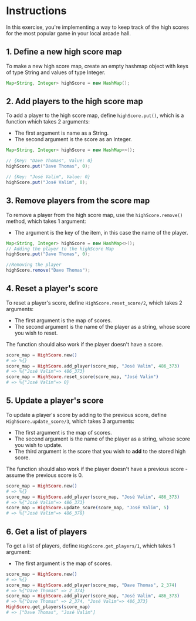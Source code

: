 # Instructions

In this exercise, you're implementing a way to keep track of the high scores for the most popular game in your local arcade hall.

## 1. Define a new high score map

To make a new high score map, create an empty hashmap object with keys of type String and values of type Integer.

```java
Map<String, Integer> highScore = new HashMap();
```

## 2. Add players to the high score map

To add a player to the high score map, define `highScore.put()`, which is a function which takes 2 arguments:

- The first argument is name as a String.
- The second argument is the score as an Integer.

````java
Map<String, Integer> highScore = new HashMap<>();

// {Key: "Dave Thomas", Value: 0}
highScore.put("Dave Thomas", 0);

// {Key: "José Valim", Value: 0}
highScore.put("José Valim", 0);
````

## 3. Remove players from the score map

To remove a player from the high score map, use the `highScore.remove()` method, which takes 1 argument:

- The argument is the key of the item, in this case the name of the player.

````java
Map<String, Integer> highScore = new HashMap<>();
// Adding the player to the highScore Map
highScore.put("Dave Thomas", 0);

//Removing the player
highScore.remove("Dave Thomas");
````

## 4. Reset a player's score

To reset a player's score, define `HighScore.reset_score/2`, which takes 2 arguments:

- The first argument is the map of scores.
- The second argument is the name of the player as a string, whose score you wish to reset.

The function should also work if the player doesn't have a score.

```elixir
score_map = HighScore.new()
# => %{}
score_map = HighScore.add_player(score_map, "José Valim", 486_373)
# => %{"José Valim"=> 486_373}
score_map = HighScore.reset_score(score_map, "José Valim")
# => %{"José Valim"=> 0}
```

## 5. Update a player's score

To update a player's score by adding to the previous score, define `HighScore.update_score/3`, which takes 3 arguments:

- The first argument is the map of scores.
- The second argument is the name of the player as a string, whose score you wish to update.
- The third argument is the score that you wish to **add** to the stored high score.

The function should also work if the player doesn't have a previous score - assume the previous score is 0.

```elixir
score_map = HighScore.new()
# => %{}
score_map = HighScore.add_player(score_map, "José Valim", 486_373)
# => %{"José Valim"=> 486_373}
score_map = HighScore.update_score(score_map, "José Valim", 5)
# => %{"José Valim"=> 486_378}
```

## 6. Get a list of players

To get a list of players, define `HighScore.get_players/1`, which takes 1 argument:

- The first argument is the map of scores.

```elixir
score_map = HighScore.new()
# => %{}
score_map = HighScore.add_player(score_map, "Dave Thomas", 2_374)
# => %{"Dave Thomas" => 2_374}
score_map = HighScore.add_player(score_map, "José Valim", 486_373)
# => %{"Dave Thomas" => 2_374, "José Valim"=> 486_373}
HighScore.get_players(score_map)
# => ["Dave Thomas", "José Valim"]
```